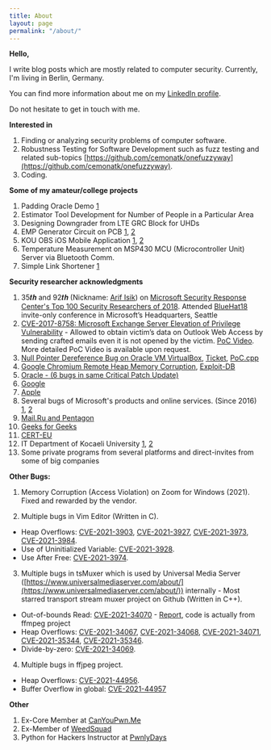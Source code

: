 ```yaml
---
title: About
layout: page
permalink: "/about/"
---
```


**Hello,**

I write blog posts which are mostly related to computer security. Currently, I'm living in Berlin, Germany.

You can find more information about me on my [LinkedIn profile](https://www.linkedin.com/in/cemkaragun/).

Do not hesitate to get in touch with me.


**Interested in**

1. Finding or analyzing security problems of computer software.
2. Robustness Testing for Software Development such as fuzz testing and related sub-topics [https://github.com/cemonatk/onefuzzyway](https://github.com/cemonatk/onefuzzyway).
3. Coding.


**Some of my amateur/college projects**

1. Padding Oracle Demo [1](https://github.com/cemonatk/padding-oracle-demo) 
3. Estimator Tool Development for Number of People in a Particular Area
4. Designing Downgrader from LTE GRC Block for UHDs
5. EMP Generator Circuit on PCB [1](https://www.youtube.com/watch?v=0AXbYcZK5Zg), [2](https://www.youtube.com/watch?v=L3rPS9NVulY)
6. KOU OBS iOS Mobile Application [1](https://archive.fo/IFAER), [2](https://apps.apple.com/tr/app/ko%C3%BC-%C3%B6bs/id1299810090)
7. Temperature Measurement on MSP430 MCU (Microcontroller Unit) Server via Bluetooth Comm.
8. Simple Link Shortener [1](https://github.com/cemonatk/simple-linkshortener)


**Security researcher acknowledgments**

1. 35𝒕𝒉 and 92𝒕𝒉 (Nickname: [Arif Isik](https://en.wikipedia.org/wiki/G.O.R.A.#Cast)) on [Microsoft Security Response Center's Top 100 Security Researchers of 2018]([https://msrc-blog.microsoft.com/2018/08/08/microsofts-top-100-security-researchers-black-hat-2018-edition/](https://web.archive.org/web/20240602222231/https://msrc.microsoft.com/blog/2018/08/microsofts-top-100-security-researchers-black-hat-2018-edition/)). Attended [BlueHat18](https://en.wikipedia.org/wiki/BlueHat) invite-only conference in Microsoft’s Headquarters, Seattle
2. [CVE-2017-8758: Microsoft Exchange Server Elevation of Privilege Vulnerability](https://portal.msrc.microsoft.com/en-us/security-guidance/advisory/CVE-2017-8758) - Allowed to obtain victim’s data on Outlook Web Access by sending crafted emails even it is not opened by the victim. [PoC Video](https://www.youtube.com/watch?v=aM2CgwQRlfk). More detailed PoC Video is available upon request.	
3. [Null Pointer Dereference Bug on Oracle VM VirtualBox](https://cems.fun/2020/06/15/nullptr-dereference-virtualbox.html), [Ticket](https://www.virtualbox.org/ticket/19579), [PoC.cpp](https://www.virtualbox.org/attachment/ticket/19579/poc.cpp)
4. [Google Chromium Remote Heap Memory Corruption](https://cems.fun/2020/03/22/Chromium-Bug.html), [Exploit-DB](https://www.exploit-db.com/exploits/48237)
5. [Oracle - (6 bugs in same Critical Patch Update)](http://www.oracle.com/technetwork/security-advisory/cpujul2018-4258247.html)
6. [Google](https://vrp-game.appspot.com/profile/fc53bebf-3574-4c00-a6a1-f72e75ff84f0)
7. [Apple](https://support.apple.com/tr-tr/HT212716)
8. Several bugs of Microsoft's products and online services. (Since 2016) [1](https://www.microsoft.com/en-us/msrc/researcher-acknowledgments-online-services-archive), [2](https://portal.msrc.microsoft.com/en-us/security-guidance/researcher-acknowledgments-online-services)
9. [Mail.Ru and Pentagon](https://hackerone.com/cemonatk/thanks)
10. [Geeks for Geeks](https://www.geeksforgeeks.org/certificates/#Appreciation)
11. [CERT-EU](https://cert.europa.eu/cert/newsletter/en/latest_HallOfFame_.html)
12. IT Department of Kocaeli University [1](https://ebys.kocaeli.edu.tr/enVision/Validate_Doc.aspx?V=BEL94JFVZ), [2](https://ebys.kocaeli.edu.tr/enVision/Validate_Doc.aspx?V=BEKVTH63)
13. Some private programs from several platforms and direct-invites from some of big companies

**Other Bugs:**

1.  Memory Corruption (Access Violation) on Zoom for Windows (2021). Fixed and rewarded by the vendor.

2. Multiple bugs in Vim Editor (Written in C).
- Heap Overflows: [CVE-2021-3903](https://github.com/cemonatk/onefuzzyway/tree/main/CVEs/vim/CVE-2021-3903.md), [CVE-2021-3927](https://github.com/cemonatk/onefuzzyway/tree/main/CVEs/vim/CVE-2021-3927.md), [CVE-2021-3973](https://github.com/cemonatk/onefuzzyway/tree/main/CVEs/vim/CVE-2021-3973.md), [CVE-2021-3984](https://github.com/cemonatk/onefuzzyway/tree/main/CVEs/vim/CVE-2021-3984.md).
- Use of Uninitialized Variable: [CVE-2021-3928](https://github.com/cemonatk/onefuzzyway/tree/main/CVEs/vim/CVE-2021-3928.md).
- Use After Free: [CVE-2021-3974](https://github.com/cemonatk/onefuzzyway/tree/main/CVEs/vim/CVE-2021-3974.md).


3. Multiple bugs in tsMuxer which is used by Universal Media Server ([https://www.universalmediaserver.com/about/](https://www.universalmediaserver.com/about/)) internally - Most starred transport stream muxer project on Github (Written in C++).
- Out-of-bounds Read: [CVE-2021-34070](https://github.com/cemonatk/onefuzzyway/tree/main/CVEs/tsMuxer/CVE-2021-34070.md) - [Report](https://github.com/justdan96/tsMuxer/issues/426), code is actually from ffmpeg project
- Heap Overflows: [CVE-2021-34067](https://github.com/cemonatk/onefuzzyway/tree/main/CVEs/tsMuxer/CVE-2021-34067.md), [CVE-2021-34068](https://github.com/cemonatk/onefuzzyway/tree/main/CVEs/tsMuxer/CVE-2021-34068.md), [CVE-2021-34071](https://github.com/cemonatk/onefuzzyway/tree/main/CVEs/tsMuxer/CVE-2021-34071.md), [CVE-2021-35344](https://github.com/cemonatk/onefuzzyway/tree/main/CVEs/tsMuxer/CVE-2021-35344.md), [CVE-2021-35346](https://github.com/cemonatk/onefuzzyway/tree/main/CVEs/tsMuxer/CVE-2021-35346.md).
- Divide-by-zero: [CVE-2021-34069](https://github.com/cemonatk/onefuzzyway/tree/main/CVEs/tsMuxer/CVE-2021-34069.md).

4. Multiple bugs in ffjpeg project.
- Heap Overflows: [CVE-2021-44956](https://github.com/cemonatk/onefuzzyway/tree/main/CVEs/ffjpeg/CVE-2021-44956.md).
- Buffer Overflow in global: [CVE-2021-44957](https://github.com/cemonatk/onefuzzyway/tree/main/CVEs/ffjpeg/CVE-2021-44957.md)

**Other**

1. Ex-Core Member at [CanYouPwn.Me](https://canyoupwn.me/about-us/)
2. Ex-Member of [WeedSquad](https://weedsquad.github.io/pages/wall-of-fame.html)
3. Python for Hackers Instructor at [PwnlyDays](https://web.archive.org/web/20171213055013/http:/event.ybu.edu.tr/etkinlik/585)
